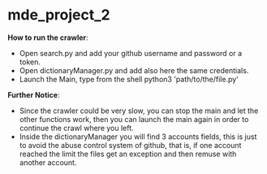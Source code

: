 # mde_project_2
**How to run the crawler**:
- Open search.py and add your github username and password or a token.
- Open dictionaryManager.py and add also here the same credentials.
- Launch the Main, type from the shell python3 'path/to/the/file.py'

**Further Notice**:
- Since the crawler could be very slow, you can stop the main and let the other functions work, then you can launch the main again in order to continue the crawl where you left.
- Inside the dictionaryManager you will find 3 accounts fields, this is just to avoid the abuse control system of github, that is, if one account reached the limit the files get an exception and then remuse with another account.
